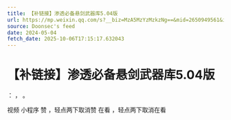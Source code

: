 ```yaml
---
title: 【补链接】渗透必备悬剑武器库5.04版
url: https://mp.weixin.qq.com/s?__biz=MzA5MzYzMzkzNg==&mid=2650949561&idx=1&sn=4bb04ce24eb4d2e7c60dd79b5e20a011
source: Doonsec's feed
date: 2024-05-04
fetch_date: 2025-10-06T17:15:17.632043
---
```


# 【补链接】渗透必备悬剑武器库5.04版

：
，
。

视频
小程序
赞
，轻点两下取消赞
在看
，轻点两下取消在看